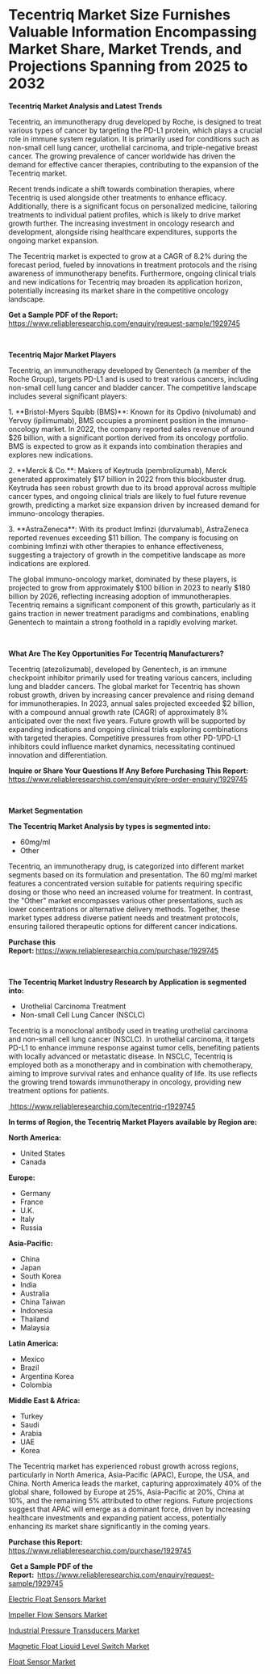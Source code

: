 <p><h1>Tecentriq Market Size Furnishes Valuable Information Encompassing Market Share, Market Trends, and Projections Spanning from 2025 to 2032</h1></p><p><strong>Tecentriq Market Analysis and Latest Trends</strong></p>
<p><p>Tecentriq, an immunotherapy drug developed by Roche, is designed to treat various types of cancer by targeting the PD-L1 protein, which plays a crucial role in immune system regulation. It is primarily used for conditions such as non-small cell lung cancer, urothelial carcinoma, and triple-negative breast cancer. The growing prevalence of cancer worldwide has driven the demand for effective cancer therapies, contributing to the expansion of the Tecentriq market.</p><p>Recent trends indicate a shift towards combination therapies, where Tecentriq is used alongside other treatments to enhance efficacy. Additionally, there is a significant focus on personalized medicine, tailoring treatments to individual patient profiles, which is likely to drive market growth further. The increasing investment in oncology research and development, alongside rising healthcare expenditures, supports the ongoing market expansion.</p><p>The Tecentriq market is expected to grow at a CAGR of 8.2% during the forecast period, fueled by innovations in treatment protocols and the rising awareness of immunotherapy benefits. Furthermore, ongoing clinical trials and new indications for Tecentriq may broaden its application horizon, potentially increasing its market share in the competitive oncology landscape.</p></p>
<p><strong>Get a Sample PDF of the Report:&nbsp;</strong> <a href="https://www.reliableresearchiq.com/enquiry/request-sample/1929745?utm_campaign=99&utm_medium=2&utm_source=Github&utm_content=ia&utm_term=29032025&utm_id=tecentriq">https://www.reliableresearchiq.com/enquiry/request-sample/1929745</a></p>
<p>&nbsp;</p>
<p><strong>Tecentriq Major Market Players</strong></p>
<p><p>Tecentriq, an immunotherapy developed by Genentech (a member of the Roche Group), targets PD-L1 and is used to treat various cancers, including non-small cell lung cancer and bladder cancer. The competitive landscape includes several significant players:</p><p>1. **Bristol-Myers Squibb (BMS)**: Known for its Opdivo (nivolumab) and Yervoy (ipilimumab), BMS occupies a prominent position in the immuno-oncology market. In 2022, the company reported sales revenue of around $26 billion, with a significant portion derived from its oncology portfolio. BMS is expected to grow as it expands into combination therapies and explores new indications.</p><p>2. **Merck & Co.**: Makers of Keytruda (pembrolizumab), Merck generated approximately $17 billion in 2022 from this blockbuster drug. Keytruda has seen robust growth due to its broad approval across multiple cancer types, and ongoing clinical trials are likely to fuel future revenue growth, predicting a market size expansion driven by increased demand for immuno-oncology therapies.</p><p>3. **AstraZeneca**: With its product Imfinzi (durvalumab), AstraZeneca reported revenues exceeding $11 billion. The company is focusing on combining Imfinzi with other therapies to enhance effectiveness, suggesting a trajectory of growth in the competitive landscape as more indications are explored.</p><p>The global immuno-oncology market, dominated by these players, is projected to grow from approximately $100 billion in 2023 to nearly $180 billion by 2026, reflecting increasing adoption of immunotherapies. Tecentriq remains a significant component of this growth, particularly as it gains traction in newer treatment paradigms and combinations, enabling Genentech to maintain a strong foothold in a rapidly evolving market.</p></p>
<p>&nbsp;</p>
<p><strong>What Are The Key Opportunities For Tecentriq Manufacturers?</strong></p>
<p><p>Tecentriq (atezolizumab), developed by Genentech, is an immune checkpoint inhibitor primarily used for treating various cancers, including lung and bladder cancers. The global market for Tecentriq has shown robust growth, driven by increasing cancer prevalence and rising demand for immunotherapies. In 2023, annual sales projected exceeded $2 billion, with a compound annual growth rate (CAGR) of approximately 8% anticipated over the next five years. Future growth will be supported by expanding indications and ongoing clinical trials exploring combinations with targeted therapies. Competitive pressures from other PD-1/PD-L1 inhibitors could influence market dynamics, necessitating continued innovation and differentiation.</p></p>
<p><strong>Inquire or Share Your Questions If Any Before Purchasing This Report:</strong> <a href="https://www.reliableresearchiq.com/enquiry/pre-order-enquiry/1929745?utm_campaign=99&utm_medium=2&utm_source=Github&utm_content=ia&utm_term=29032025&utm_id=tecentriq">https://www.reliableresearchiq.com/enquiry/pre-order-enquiry/1929745</a></p>
<p>&nbsp;</p>
<p><strong>Market Segmentation</strong></p>
<p><strong>The Tecentriq Market Analysis by types is segmented into:</strong></p>
<p><ul><li>60mg/ml</li><li>Other</li></ul></p>
<p><p>Tecentriq, an immunotherapy drug, is categorized into different market segments based on its formulation and presentation. The 60 mg/ml market features a concentrated version suitable for patients requiring specific dosing or those who need an increased volume for treatment. In contrast, the "Other" market encompasses various other presentations, such as lower concentrations or alternative delivery methods. Together, these market types address diverse patient needs and treatment protocols, ensuring tailored therapeutic options for different cancer indications.</p></p>
<p><strong>Purchase this Report:&nbsp;</strong><a href="https://www.reliableresearchiq.com/purchase/1929745?utm_campaign=99&utm_medium=2&utm_source=Github&utm_content=ia&utm_term=29032025&utm_id=tecentriq">https://www.reliableresearchiq.com/purchase/1929745</a></p>
<p>&nbsp;</p>
<p><strong>The Tecentriq Market Industry Research by Application is segmented into:</strong></p>
<p><ul><li>Urothelial Carcinoma Treatment</li><li>Non-small Cell Lung Cancer (NSCLC)</li></ul></p>
<p><p>Tecentriq is a monoclonal antibody used in treating urothelial carcinoma and non-small cell lung cancer (NSCLC). In urothelial carcinoma, it targets PD-L1 to enhance immune response against tumor cells, benefiting patients with locally advanced or metastatic disease. In NSCLC, Tecentriq is employed both as a monotherapy and in combination with chemotherapy, aiming to improve survival rates and enhance quality of life. Its use reflects the growing trend towards immunotherapy in oncology, providing new treatment options for patients.</p></p>
<p><a href="https://www.reliableresearchiq.com/tecentriq-r1929745?utm_campaign=99&utm_medium=2&utm_source=Github&utm_content=ia&utm_term=29032025&utm_id=tecentriq">&nbsp;https://www.reliableresearchiq.com/tecentriq-r1929745</a></p>
<p><strong>In terms of Region, the Tecentriq Market Players available by Region are:</strong></p>
<p>
    <p> <strong> North America: </strong>
        <ul>
            <li>United States</li>
            <li>Canada</li>
        </ul>
        </p> 
    <p> <strong> Europe: </strong>
        <ul>
            <li>Germany</li>
            <li>France</li>
            <li>U.K.</li>
            <li>Italy</li>
            <li>Russia</li>
        </ul>
        </p> 
    <p> <strong> Asia-Pacific: </strong>
        <ul>
            <li>China</li>
            <li>Japan</li>
            <li>South Korea</li>
            <li>India</li>
            <li>Australia</li>
            <li>China Taiwan</li>
            <li>Indonesia</li>
            <li>Thailand</li>
            <li>Malaysia</li>
        </ul>
        </p> 
    <p> <strong> Latin America: </strong>
        <ul>
            <li>Mexico</li>
            <li>Brazil</li>
            <li>Argentina Korea</li>
            <li>Colombia</li>
        </ul>
        </p> 
    <p> <strong> Middle East & Africa: </strong>
        <ul>
            <li>Turkey</li>
            <li>Saudi</li>
            <li>Arabia</li>
            <li>UAE</li>
            <li>Korea</li>
        </ul>
    </p>
    </p>
<p><p>The Tecentriq market has experienced robust growth across regions, particularly in North America, Asia-Pacific (APAC), Europe, the USA, and China. North America leads the market, capturing approximately 40% of the global share, followed by Europe at 25%, Asia-Pacific at 20%, China at 10%, and the remaining 5% attributed to other regions. Future projections suggest that APAC will emerge as a dominant force, driven by increasing healthcare investments and expanding patient access, potentially enhancing its market share significantly in the coming years.</p></p>
<p><strong>Purchase this Report: </strong><a href="https://www.reliableresearchiq.com/purchase/1929745?utm_campaign=99&utm_medium=2&utm_source=Github&utm_content=ia&utm_term=29032025&utm_id=tecentriq">https://www.reliableresearchiq.com/purchase/1929745</a></p>
<p>&nbsp;<strong>Get a Sample PDF of the Report:&nbsp;&nbsp;</strong><a href="https://www.reliableresearchiq.com/enquiry/request-sample/1929745?utm_campaign=99&utm_medium=2&utm_source=Github&utm_content=ia&utm_term=29032025&utm_id=tecentriq">https://www.reliableresearchiq.com/enquiry/request-sample/1929745</a></p>
<p><strong></strong></p>
<p><p><a href="https://github.com/eimutelufta/Market-Research-Report-List-1/blob/main/electric-float-sensors-market.md?utm_campaign=99&utm_medium=2&utm_source=Github&utm_content=ia&utm_term=29032025&utm_id=tecentriq">Electric Float Sensors Market</a></p><p><a href="https://github.com/saqafidrahea/Market-Research-Report-List-1/blob/main/impeller-flow-sensors-market.md?utm_campaign=99&utm_medium=2&utm_source=Github&utm_content=ia&utm_term=29032025&utm_id=tecentriq">Impeller Flow Sensors Market</a></p><p><a href="https://github.com/bartzthateis/Market-Research-Report-List-1/blob/main/industrial-pressure-transducers-market.md?utm_campaign=99&utm_medium=2&utm_source=Github&utm_content=ia&utm_term=29032025&utm_id=tecentriq">Industrial Pressure Transducers Market</a></p><p><a href="https://github.com/vespigeakexc/Market-Research-Report-List-1/blob/main/magnetic-float-liquid-level-switch-market.md?utm_campaign=99&utm_medium=2&utm_source=Github&utm_content=ia&utm_term=29032025&utm_id=tecentriq">Magnetic Float Liquid Level Switch Market</a></p><p><a href="https://github.com/afghatakito29/Market-Research-Report-List-1/blob/main/float-sensor-market.md?utm_campaign=99&utm_medium=2&utm_source=Github&utm_content=ia&utm_term=29032025&utm_id=tecentriq">Float Sensor Market</a></p></p>